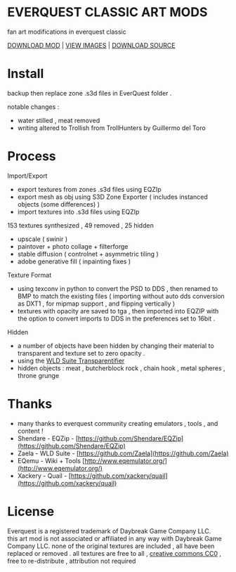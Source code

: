 # EVERQUEST CLASSIC ART MODS
fan art modifications in everquest classic 

[DOWNLOAD MOD]( https://github.com/CorvaeOboro/everquest_art_mods/releases/download/everquest_art_mods_20231117/everquest_art_mods_innothule_grobb_20231117.zip)    |   [VIEW IMAGES]( https://corvaeoboro.github.io/everquest_art_mods/everquest_art_mods_all.htm )   |    [DOWNLOAD SOURCE]( https://github.com/CorvaeOboro/everquest_art_mods/archive/refs/heads/main.zip ) 

# Install 
backup then replace zone .s3d files in EverQuest folder .

notable changes : 
- water stilled , meat removed 
- writing altered to Trollish from TrollHunters by Guillermo del Toro


# Process 
Import/Export
- export textures from zones .s3d files using EQZIp 
- export mesh as obj using S3D Zone Exporter ( includes instanced objects (some differences) )
- import textures into .s3d files using EQZIp

153 textures synthesized , 49 removed , 25 hidden
- upscale ( swinir ) 
- paintover + photo collage + filterforge
- stable diffusion ( controlnet + asymmetric tiling ) 
- adobe generative fill ( inpainting fixes )

Texture Format  
- using texconv in python to convert the PSD to DDS , then renamed to BMP to match the existing files ( importing without auto dds conversion as DXT1 , for mipmap support , and flipping vertically )
- textures with opacity are saved to tga , then imported into EQZIP with the option to convert imports to DDS in the preferences set to 16bit .

Hidden
- a number of objects have been hidden by changing their material to transparent and texture set to zero opacity . 
- using the [WLD Suite Transparentifier](https://docs.eqemu.io/server/zones/customizing-zones/wld-editor-suite/#instructions_1)
- hidden objects : meat , butcherblock rock , chain hook , metal spheres , throne grunge

# Thanks
- many thanks to everquest community creating emulators , tools , and content !
- Shendare - EQZip - [https://github.com/Shendare/EQZip](https://github.com/Shendare/EQZip)
- Zaela - WLD Suite - [https://github.com/Zaela](https://github.com/Zaela)
- EQemu - Wiki + Tools [http://www.eqemulator.org/](http://www.eqemulator.org/)
- Xackery - Quail - [https://github.com/xackery/quail](https://github.com/xackery/quail)

# License
Everquest is a registered trademark of Daybreak Game Company LLC.  
this art mod is not associated or affiliated in any way with Daybreak Game Company LLC.
none of the original textures are included , all have been replaced or removed .
all textures are free to all , [creative commons CC0](https://creativecommons.org/publicdomain/zero/1.0/) , free to re-distribute , attribution not required
